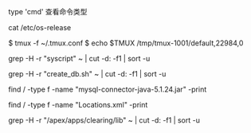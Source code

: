 type 'cmd' 查看命令类型



cat /etc/os-release

$ tmux -f ~/.tmux.conf
$ echo $TMUX
/tmp/tmux-1001/default,22984,0

grep -H -r "syscript" ~ | cut -d: -f1 | sort -u

grep -H -r "create_db.sh" ~ | cut -d: -f1 | sort -u

find / -type f -name "mysql-connector-java-5.1.24.jar" -print

find / -type f -name "Locations.xml" -print

grep -H -r "/apex/apps/clearing/lib" ~ | cut -d: -f1 | sort -u